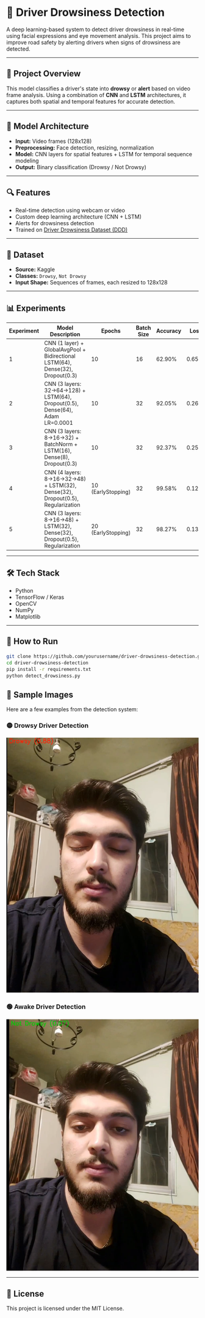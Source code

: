 # 🛑 Driver Drowsiness Detection

A deep learning-based system to detect driver drowsiness in real-time using facial expressions and eye movement analysis. This project aims to improve road safety by alerting drivers when signs of drowsiness are detected.

---

## 🚀 Project Overview

This model classifies a driver's state into **drowsy** or **alert** based on video frame analysis. Using a combination of **CNN** and **LSTM** architectures, it captures both spatial and temporal features for accurate detection.

---

## 🧠 Model Architecture

- **Input:** Video frames (128x128)
- **Preprocessing:** Face detection, resizing, normalization
- **Model:** CNN layers for spatial features + LSTM for temporal sequence modeling
- **Output:** Binary classification (Drowsy / Not Drowsy)

---

## 🔍 Features

- Real-time detection using webcam or video
- Custom deep learning architecture (CNN + LSTM)
- Alerts for drowsiness detection
- Trained on [Driver Drowsiness Dataset (DDD)](https://www.kaggle.com/datasets/ismailnasri20/driver-drowsiness-dataset-ddd)

---

## 📁 Dataset

- **Source:** Kaggle  
- **Classes:** `Drowsy`, `Not Drowsy`  
- **Input Shape:** Sequences of frames, each resized to 128x128

---

## 📊 Experiments

| Experiment | Model Description                                                                 | Epochs             | Batch Size | Accuracy | Loss   | Val Accuracy |
| ---------- | ---------------------------------------------------------------------------------- | ------------------ | ---------- | -------- | ------ | ------------- |
| 1          | CNN (1 layer) + GlobalAvgPool + Bidirectional LSTM(64), Dense(32), Dropout(0.3)   | 10                 | 16         | 62.90%   | 0.6506 | 64.72%        |
| 2          | CNN (3 layers: 32→64→128) + LSTM(64), Dropout(0.5), Dense(64), Adam LR=0.0001      | 10                 | 32         | 92.05%   | 0.2605 | 92.11%        |
| 3          | CNN (3 layers: 8→16→32) + BatchNorm + LSTM(16), Dense(8), Dropout(0.3)             | 10                 | 32         | 92.37%   | 0.2532 | 98.57%        |
| 4          | CNN (4 layers: 8→16→32→48) + LSTM(32), Dense(32), Dropout(0.5), Regularization     | 10 (EarlyStopping) | 32         | 99.58%   | 0.1221 | 99.69%        |
| 5          | CNN (3 layers: 8→16→48) + LSTM(32), Dense(32), Dropout(0.5), Regularization        | 20 (EarlyStopping) | 32         | 98.27%   | 0.1393 | 99.13%        |

---

## 🛠️ Tech Stack

- Python
- TensorFlow / Keras
- OpenCV
- NumPy
- Matplotlib

---

## 🎯 How to Run

```bash
git clone https://github.com/yourusername/driver-drowsiness-detection.git
cd driver-drowsiness-detection
pip install -r requirements.txt
python detect_drowsiness.py
```
## 📸 Sample Images

Here are a few examples from the detection system:

### 🟡 Drowsy Driver Detection

![Drowsy Driver](images/Screenshot%202025-06-12%20153731.png)

### 🟢 Awake Driver Detection

![Awake Driver](images/Screenshot%202025-06-12%20153717.png)

---

## 📌 License

This project is licensed under the MIT License.
